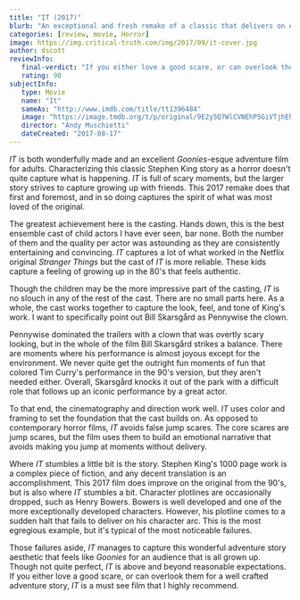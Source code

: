 ```yaml
---
title: "IT (2017)"
blurb: "An exceptional and fresh remake of a classic that delivers on every level."
categories: [review, movie, Horror]
image: https://img.critical-truth.com/img/2017/09/it-cover.jpg
author: dscott
reviewInfo:
   final-verdict: "If you either love a good scare, or can overlook them for a well crafted adventure story, IT is a must see film."
   rating: 90
subjectInfo:
   type: Movie
   name: "It"
   sameAs: "http://www.imdb.com/title/tt1396484"
   image: "https://image.tmdb.org/t/p/original/9E2y5Q7WlCVNEhP5GiVTjhEhx1o.jpg"
   director: "Andy Muschietti"
   dateCreated: "2017-08-17"
---
```



*IT* is both wonderfully made and an excellent *Goonies*-esque adventure film for adults.  Characterizing this classic Stephen King story as a horror doesn't quite capture what is happening. *IT* is full of scary moments, but the larger story strives to capture growing up with friends. This 2017 remake does that first and foremost, and in so doing captures the spirit of what was most loved of the original.

The greatest achievement here is the casting. Hands down, this is the best ensemble cast of child actors I have ever seen, bar none. Both the number of them and the quality per actor was astounding as they are consistently entertaining and convincing. *IT* captures a lot of what worked in the Netflix original *Stranger Things* but the cast of *IT* is more reliable. These kids capture a feeling of growing up in the 80's that feels authentic. 

Though the children may be the more impressive part of the casting, *IT* is no slouch in any of the rest of the cast. There are no small parts here. As a whole, the cast works together to capture the look, feel, and tone of King's work. I want to specifically point out Bill Skarsgård as Pennywise the clown. 

Pennywise dominated the trailers with a clown that was overtly scary looking, but in the whole of the film Bill Skarsgård strikes a balance. There are moments where his performance is almost joyous except for the environment. We never quite get the outright fun moments of fun that colored Tim Curry's performance in the 90's version, but they aren't needed either. Overall, Skarsgård knocks it out of the park with a difficult role that follows up an iconic performance by a great actor.

To that end, the cinematography and direction work well. *IT* uses color and framing to set the foundation that the cast builds on. As opposed to contemporary horror films, *IT* avoids false jump scares. The core scares are jump scares, but the film uses them to build an emotional narrative that avoids making you jump at moments without delivery.

Where *IT* stumbles a little bit is the story. Stephen King's 1000 page work is a complex piece of fiction, and any decent translation is an accomplishment. This 2017 film does improve on the original from the 90's, but is also where *IT* stumbles a bit. Character plotlines are occasionally dropped, such as Henry Bowers. Bowers is well developed and one of the more exceptionally developed characters. However, his plotline comes to a sudden halt that fails to deliver on his character arc. This is the most egregious example, but it's typical of the most noticeable failures. 

Those failures aside, *IT* manages to capture this wonderful adventure story aesthetic that feels like *Goonies* for an audience that is all grown up. Though not quite perfect, *IT* is above and beyond reasonable expectations. If you either love a good scare, or can overlook them for a well crafted adventure story, *IT* is a must see film that I highly recommend.